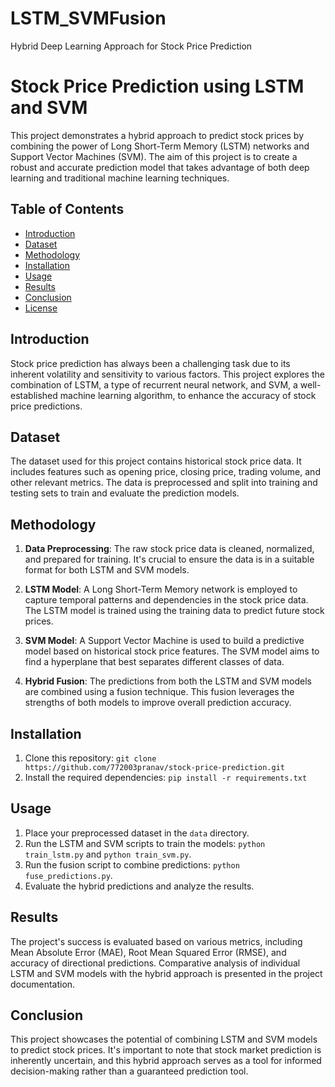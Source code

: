 # LSTM_SVMFusion
Hybrid Deep Learning Approach for Stock Price Prediction
# Stock Price Prediction using LSTM and SVM

This project demonstrates a hybrid approach to predict stock prices by combining the power of Long Short-Term Memory (LSTM) networks and Support Vector Machines (SVM). The aim of this project is to create a robust and accurate prediction model that takes advantage of both deep learning and traditional machine learning techniques.

## Table of Contents

- [Introduction](#introduction)
- [Dataset](#dataset)
- [Methodology](#methodology)
- [Installation](#installation)
- [Usage](#usage)
- [Results](#results)
- [Conclusion](#conclusion)
- [License](#license)

## Introduction

Stock price prediction has always been a challenging task due to its inherent volatility and sensitivity to various factors. This project explores the combination of LSTM, a type of recurrent neural network, and SVM, a well-established machine learning algorithm, to enhance the accuracy of stock price predictions.

## Dataset

The dataset used for this project contains historical stock price data. It includes features such as opening price, closing price, trading volume, and other relevant metrics. The data is preprocessed and split into training and testing sets to train and evaluate the prediction models.

## Methodology

1. **Data Preprocessing**: The raw stock price data is cleaned, normalized, and prepared for training. It's crucial to ensure the data is in a suitable format for both LSTM and SVM models.

2. **LSTM Model**: A Long Short-Term Memory network is employed to capture temporal patterns and dependencies in the stock price data. The LSTM model is trained using the training data to predict future stock prices.

3. **SVM Model**: A Support Vector Machine is used to build a predictive model based on historical stock price features. The SVM model aims to find a hyperplane that best separates different classes of data.

4. **Hybrid Fusion**: The predictions from both the LSTM and SVM models are combined using a fusion technique. This fusion leverages the strengths of both models to improve overall prediction accuracy.

## Installation

1. Clone this repository: `git clone https://github.com/772003pranav/stock-price-prediction.git`
2. Install the required dependencies: `pip install -r requirements.txt`

## Usage

1. Place your preprocessed dataset in the `data` directory.
2. Run the LSTM and SVM scripts to train the models: `python train_lstm.py` and `python train_svm.py`.
3. Run the fusion script to combine predictions: `python fuse_predictions.py`.
4. Evaluate the hybrid predictions and analyze the results.

## Results

The project's success is evaluated based on various metrics, including Mean Absolute Error (MAE), Root Mean Squared Error (RMSE), and accuracy of directional predictions. Comparative analysis of individual LSTM and SVM models with the hybrid approach is presented in the project documentation.

## Conclusion

This project showcases the potential of combining LSTM and SVM models to predict stock prices. It's important to note that stock market prediction is inherently uncertain, and this hybrid approach serves as a tool for informed decision-making rather than a guaranteed prediction tool.
